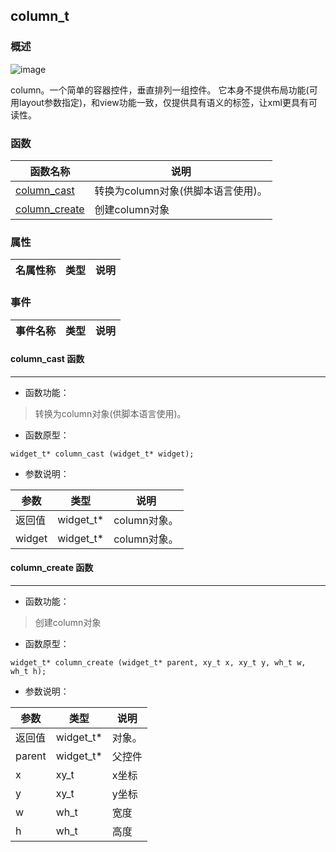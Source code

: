 ## column\_t
### 概述
![image](images/column_t_0.png)

 column。一个简单的容器控件，垂直排列一组控件。
 它本身不提供布局功能(可用layout参数指定)，和view功能一致，仅提供具有语义的标签，让xml更具有可读性。
### 函数
<p id="column_t_methods">

| 函数名称 | 说明 | 
| -------- | ------------ | 
| <a href="#column_t_column_cast">column\_cast</a> | 转换为column对象(供脚本语言使用)。 |
| <a href="#column_t_column_create">column\_create</a> | 创建column对象 |
### 属性
<p id="column_t_properties">

| 名属性称 | 类型 | 说明 | 
| -------- | ----- | ------------ | 
### 事件
<p id="column_t_events">

| 事件名称 | 类型  | 说明 | 
| -------- | ----- | ------- | 
#### column\_cast 函数
-----------------------

* 函数功能：

> <p id="column_t_column_cast"> 转换为column对象(供脚本语言使用)。



* 函数原型：

```
widget_t* column_cast (widget_t* widget);
```

* 参数说明：

| 参数 | 类型 | 说明 |
| -------- | ----- | --------- |
| 返回值 | widget\_t* | column对象。 |
| widget | widget\_t* | column对象。 |
#### column\_create 函数
-----------------------

* 函数功能：

> <p id="column_t_column_create"> 创建column对象



* 函数原型：

```
widget_t* column_create (widget_t* parent, xy_t x, xy_t y, wh_t w, wh_t h);
```

* 参数说明：

| 参数 | 类型 | 说明 |
| -------- | ----- | --------- |
| 返回值 | widget\_t* | 对象。 |
| parent | widget\_t* | 父控件 |
| x | xy\_t | x坐标 |
| y | xy\_t | y坐标 |
| w | wh\_t | 宽度 |
| h | wh\_t | 高度 |
